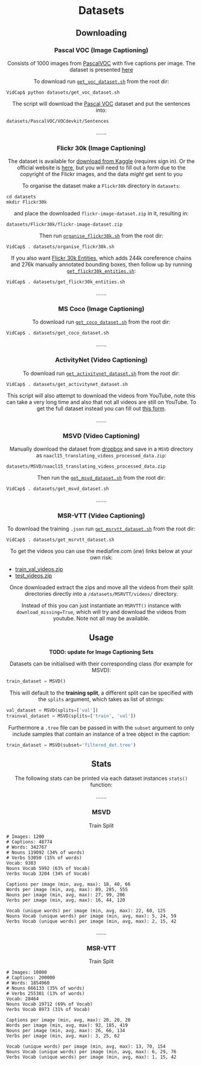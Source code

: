 <h1 align='center'>Datasets</h1>

<h2 align='center'></h2>
<h2 align='center'>Downloading</h2>
<h3 align='center'>Pascal VOC (Image Captioning)</h3>
<p align="center">Consists of 1000 images from <a href="http://host.robots.ox.ac.uk/pascal/VOC/voc2012/index.html#devkit">PascalVOC</a> with five 
captions per image. The dataset is presented <a href="http://vision.cs.uiuc.edu/pascal-sentences/">here</a></p>

<p align="center">To download run <a href="get_voc_dataset.sh"><code>get_voc_dataset.sh</code></a> from the root dir:</p>

```
VidCap$ python datasets/get_voc_dataset.sh
```

<p align="center">The script will download the <a href="http://host.robots.ox.ac.uk/pascal/VOC/voc2012/index.html#devki">Pascal VOC</a> dataset and 
put the sentences into:</p>

```
datasets/PascalVOC/VOCdevkit/Sentences
```

<p align="center">.......</p>
<h3 align='center'>Flickr 30k (Image Captioning)</h3>

<p align="center">The dataset is available for <a href="https://www.kaggle.com/hsankesara/flickr-image-dataset/downloads/flickr-image-dataset.zip/1">download from 
Kaggle</a> (requires sign in). 
Or the official website is <a href="http://hockenmaier.cs.illinois.edu/DenotationGraph/">here</a>, but you will need to fill out a 
form due to the copyright of the Flickr images, and the data <em>might</em> get sent to you</p>

<p align="center">To organise the dataset make a <code>Flickr30k</code> directory in <code>datasets</code>:</p>

```
cd datasets
mkdir Flickr30k
```

<p align="center"> and place the downloaded <code>flickr-image-dataset.zip</code> in it, resulting in:</p>

```commandline
datasets/Flickr30k/flickr-image-dataset.zip
```

<p align="center">Then run <a href="organise_flickr30k.sh"><code>organise_flickr30k.sh</code></a> from the root dir:</p>

```
VidCap$ . datasets/organise_flickr30k.sh
```

<p align="center">If you also want <a href="https://github.com/BryanPlummer/flickr30k_entities">Flickr 30k Entities</a>, which adds 244k 
coreference chains and 276k manually annotated bounding boxes, then follow up by running <a href="get_flickr30k_entities.sh"><code>get_flickr30k_entities.sh</code></a>:</p>

```
VidCap$ . datasets/get_flickr30k_entities.sh
```

<p align="center">.......</p>
<h3 align='center'>MS Coco (Image Captioning)</h3>
<p align="center">To download run <a href="get_coco_dataset.sh"><code>get_coco_dataset.sh</code></a> from the root dir:</p>

```
VidCap$ . datasets/get_coco_dataset.sh
```

<p align="center">.......</p>
<h3 align='center'>ActivityNet (Video Captioning)</h3>

<p align="center">To download run <a href="get_activitynet_dataset.sh"><code>get_activitynet_dataset.sh</code></a> from the root dir:</p>

```
VidCap$ . datasets/get_activitynet_dataset.sh
```

<p align="center">This script will also attempt to download the videos from YouTube, note this can take a very long time and also that not
 all videos are still on YouTube. To get the full dataset instead you can fill out <a href="https://docs.google.com/forms/d/e/1FAIpQLSeKaFq9ZfcmZ7W0B0PbEhfbTHY41GeEgwsa7WobJgGUhn4DTQ/viewform">this form</a>.</p>
 
<p align="center">.......</p>
<h3 align='center'>MSVD (Video Captioning)</h3>

<p align="center">Manually download the dataset from <a href="https://www.dropbox.com/sh/4ecwl7zdha60xqo/AAC_TAsR7SkEYhkSdAFKcBlMa?dl=0">dropbox</a>
 and save in a <code>MSVD</code> directory as <code>naacl15_translating_videos_processed_data.zip</code>:</p>
 
```
datasets/MSVD/naacl15_translating_videos_processed_data.zip
```

<p align="center">Then run the <a href="get_msvd_dataset.sh"><code>get_msvd_dataset.sh</code></a> from the root dir:</p>

```
VidCap$ . datasets/get_msvd_dataset.sh
```

<p align="center">.......</p>
<h3 align='center'>MSR-VTT (Video Captioning)</h3>
 
<p align="center">To download the training <code>.json</code> run <a href="get_msrvtt_dataset.sh"><code>get_msrvtt_dataset.sh</code></a> from the root dir:</p>

```
VidCap$ . datasets/get_msrvtt_dataset.sh
```

<p align="center">To get the videos you can use the mediafire.com (<em>ew</em>) links below at your own risk:</p>
<ul>
<!-- <li><a href="http://download1515.mediafire.com/t1cfuz3q7tdg/s88kuv5kqywpyym/train_val_annotation.zip">train_val_annotation.zip</a></li> -->
<!-- <li><a href="http://download847.mediafire.com/egekeag8fowg/wvw68y9wmo3iw80/test_videodatainfo.json.zip">test_videodatainfo.json.zip</a></li> -->
<li><a href="http://download1079.mediafire.com/2xemo9i5s5jg/x3rrbe4hwp04e6w/train_val_videos.zip">train_val_videos.zip</a></li>
<li><a href="http://download876.mediafire.com/yf43j27femyg/czh8sezbo9s4692/test_videos.zip">test_videos.zip</a></li>
</ul>
<p align="center">Once downloaded extract the zips and move all the videos from their split directories directly into a <code>/datasets/MSRVTT/videos/</code> directory.</p>

<p align="center">Instead of this you can just instantiate an <code>MSRVTT()</code> instance with <code>download_missing=True</code>, which will try and download the videos from youtube. Note not all may be available.</p>

<h2 align='center'></h2>
<h2 align='center'>Usage</h2>
<p align="center"><b>TODO: update for Image Captioning Sets</b></p>

<p align="center">Datasets can be initialised with their corresponding class (for example for MSVD):</p>

```python
train_dataset = MSVD()
```

<p align="center">This will default to the <b>training split</b>, a different split can be specified with the <code>splits</code> argument, which takes as list of strings:</p>

```python
val_dataset = MSVD(splits=['val'])
trainval_dataset = MSVD(splits=['train', 'val'])
```

<p align="center">Furthermore a <code>.tree</code> file can be passed in with the <code>subset</code> argument to only include samples that contain an instance of a tree object in the caption:</p>

```python
train_dataset = MSVD(subset='filtered_det.tree')
```

<h2 align='center'></h2>
<h2 align='center'>Stats</h2>

<p align="center">The following stats can be printed via each dataset instances <code>stats()</code> function:</p>

<p align="center">.......</p>
<h3 align='center'>MSVD</h3>

<p align="center">Train Split</p>

```
# Images: 1200
# Captions: 48774
# Words: 342767
# Nouns 119092 (34% of words)
# Verbs 53050 (15% of words)
Vocab: 9383
Nouns Vocab 5992 (63% of Vocab)
Verbs Vocab 3204 (34% of Vocab)

Captions per image (min, avg, max): 18, 40, 66
Words per image (min, avg, max): 89, 285, 555
Nouns per image (min, avg, max): 27, 99, 206
Verbs per image (min, avg, max): 16, 44, 120

Vocab (unique words) per image (min, avg, max): 22, 60, 125
Nouns Vocab (unique words) per image (min, avg, max): 5, 24, 59
Verbs Vocab (unique words) per image (min, avg, max): 2, 15, 42
```


<p align="center">.......</p>
<h3 align='center'>MSR-VTT</h3>

<p align="center">Train Split</p>

```
# Images: 10000
# Captions: 200000
# Words: 1854960
# Nouns 666133 (35% of words)
# Verbs 255301 (13% of words)
Vocab: 28464
Nouns Vocab 19712 (69% of Vocab)
Verbs Vocab 8973 (31% of Vocab)

Captions per image (min, avg, max): 20, 20, 20
Words per image (min, avg, max): 92, 185, 419
Nouns per image (min, avg, max): 26, 66, 134
Verbs per image (min, avg, max): 3, 25, 62

Vocab (unique words) per image (min, avg, max): 13, 70, 154
Nouns Vocab (unique words) per image (min, avg, max): 6, 29, 76
Verbs Vocab (unique words) per image (min, avg, max): 1, 15, 42
```